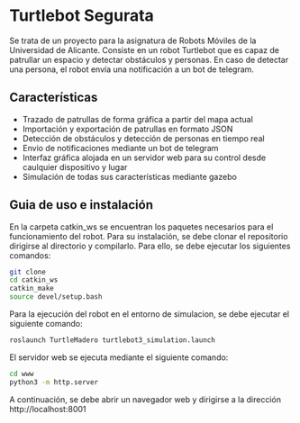 # Turtlebot Segurata

Se trata de un proyecto para la asignatura de Robots Móviles de la Universidad de Alicante. Consiste en un robot Turtlebot que es capaz de patrullar un espacio y detectar obstáculos y personas. En caso de detectar una persona, el robot envía una notificación a un bot de telegram.

## Características

- Trazado de patrullas de forma gráfica a partir del mapa actual
- Importación y exportación de patrullas en formato JSON
- Detección de obstáculos y detección de personas en tiempo real
- Envio de notificaciones mediante un bot de telegram 
- Interfaz gráfica alojada en un servidor web para su control desde caulquier dispositivo y lugar
- Simulación de todas sus características mediante gazebo

## Guia de uso e instalación

En la carpeta catkin_ws se encuentran los paquetes necesarios para el funcionamiento del robot. Para su instalación, se debe clonar el repositorio dirigirse al directorio y compilarlo. Para ello, se debe ejecutar los siguientes comandos:

```bash
git clone 
cd catkin_ws
catkin_make
source devel/setup.bash
```

Para la ejecución del robot en el entorno de simulacion, se debe ejecutar el siguiente comando:

```bash
roslaunch TurtleMadero turtlebot3_simulation.launch
```

El servidor web se ejecuta mediante el siguiente comando:

```bash
cd www
python3 -m http.server
```

A continuación, se debe abrir un navegador web y dirigirse a la dirección http://localhost:8001


